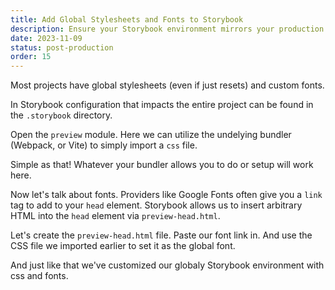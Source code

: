 ```yaml
---
title: Add Global Stylesheets and Fonts to Storybook
description: Ensure your Storybook environment mirrors your production setup. Learn to add global stylesheets and fonts, creating a consistent look and feel across your project and component library.
date: 2023-11-09
status: post-production
order: 15
---
```


Most projects have global stylesheets (even if just resets) and custom fonts.

In Storybook configuration that impacts the entire project can be found in the `.storybook` directory.

Open the `preview` module.
Here we can utilize the undelying bundler (Webpack, or Vite) to simply import a `css` file.

Simple as that!
Whatever your bundler allows you to do or setup will work here.

Now let's talk about fonts.
Providers like Google Fonts often give you a `link` tag to add to your `head` element.
Storybook allows us to insert arbitrary HTML into the `head` element via `preview-head.html`.

Let's create the `preview-head.html` file. Paste our font link in.
And use the CSS file we imported earlier to set it as the global font.

And just like that we've customized our globaly Storybook environment with css and fonts.
